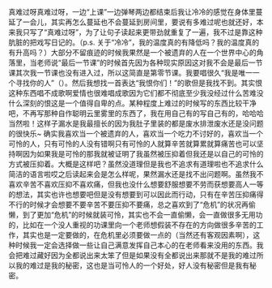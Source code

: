 真难过呀真难过呀，一边“上课”一边弹琴两边都结束后我让冷冷的感觉在身体里蔓延了一会儿，其实再怎么蔓延也不会蔓延到房间里，要说有多难过呢也就还好，本来我只写了“真难过呀”，为了让句子读起来更带劲就重复了一遍，我不过是靠这种肮脏的把戏写日记的。（p.s. 关于“冷冷”，我的温度真的有降低吗？我的温度真的有升高吗？）大部分不留痕迹的时候我果然是一个被遗弃的人在一个世界中心的角落里，当老师说“最后一节课”的时候首先因为各种现实原因这对我不会是最后一节课其次我一节课也没有进入过，所以这简直是第零节课。我要唱很久“我是唯一一个寻找你的人”（<frontwards>）。然后我想找一首表达“我恨你们！”的歌但是我找不到。其实恨这种东西唱不成歌啊爱情也很难唱成歌因为它们都不彻底至少我没经过什么苦难没什么深刻的恨这是一个值得自卑的点。某种程度上难过的时候写的东西比较干净吧，不再写那种自作聪明云里雾里的东西了，我在用自己有的写自己有的，哈哈哈当然啦！这样子漏水是我最擅长的因为我肚子里装的都是废水排泄废水还是没问题的很快乐~ 确实我喜欢当一个被遗弃的人，喜欢当一个吃力不讨好的，喜欢当一个可怜的人，只有可怜的人没有错啊只有可怜的人就算辛苦就算累就算痛苦也可以坚持啊因为如果我是可怜的那我就被证明了我虽然被压抑着但我还是以自己的可怜的方式被压抑着。大概是这样吧？虽然没道理但是我也不追求有道理啦也不追求什么简洁的语言啦哎之后读起来会是怎么样呢，果然漏水还是找不出问题啊。虽然我不喜欢辛苦不喜欢压抑不喜欢痛，但我也没什么想要舒服想要不劳而获想要高人一等的想法，其实也许也想要吧但是没有想要到可以因此而行动，只有在辛苦压抑痛得不行的时候才会想要不要辛苦不要压抑不要痛，总之喜欢到了“危机”的状况再偷懒，到了更加“危机”的时候就装可怜，其实也不会一直偷懒，会一直做很多无用功的，比如在一个没人重视的功课里向一个老师想假装不存在的方向做很多辛苦的工作，其实也是一定要做的，在危机里必须要做一点的（当然还有客观因素啊），这种时候我一定会选择做一些让自己满意发挥自己本心的在老师看来没用的东西。我会把难过藏好因为全都说出来太笨了但是如果没有全都说出来那就不是我的难过所以我的难过是我的秘密，这也是当可怜人的一个好处，好人没有秘密但是我有秘密。
